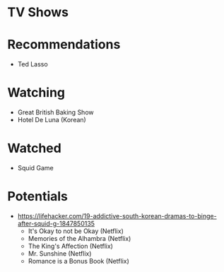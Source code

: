 # TV Shows

# Recommendations
* Ted Lasso

# Watching
* Great British Baking Show
* Hotel De Luna (Korean)

# Watched
* Squid Game


# Potentials
* https://lifehacker.com/19-addictive-south-korean-dramas-to-binge-after-squid-g-1847850135
  * It's Okay to not be Okay (Netflix)
  * Memories of the Alhambra (Netflix)
  * The King's Affection (Netflix)
  * Mr. Sunshine (Netflix)
  * Romance is a Bonus Book (Netflix)
